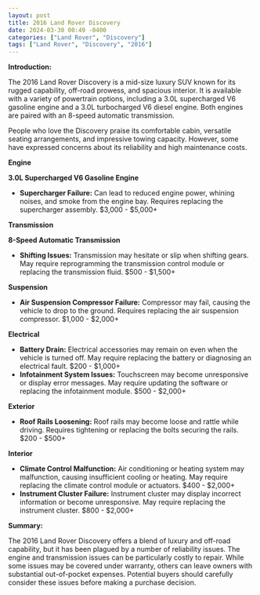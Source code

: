 ```yaml
---
layout: post
title: 2016 Land Rover Discovery
date: 2024-03-30 00:49 -0400
categories: ["Land Rover", "Discovery"]
tags: ["Land Rover", "Discovery", "2016"]
---
```

**Introduction:**

The 2016 Land Rover Discovery is a mid-size luxury SUV known for its rugged capability, off-road prowess, and spacious interior. It is available with a variety of powertrain options, including a 3.0L supercharged V6 gasoline engine and a 3.0L turbocharged V6 diesel engine. Both engines are paired with an 8-speed automatic transmission.

People who love the Discovery praise its comfortable cabin, versatile seating arrangements, and impressive towing capacity. However, some have expressed concerns about its reliability and high maintenance costs.

**Engine**

**3.0L Supercharged V6 Gasoline Engine**

* **Supercharger Failure:** Can lead to reduced engine power, whining noises, and smoke from the engine bay. Requires replacing the supercharger assembly. $3,000 - $5,000+

**Transmission**

**8-Speed Automatic Transmission**

* **Shifting Issues:** Transmission may hesitate or slip when shifting gears. May require reprogramming the transmission control module or replacing the transmission fluid. $500 - $1,500+

**Suspension**

* **Air Suspension Compressor Failure:** Compressor may fail, causing the vehicle to drop to the ground. Requires replacing the air suspension compressor. $1,000 - $2,000+

**Electrical**

* **Battery Drain:** Electrical accessories may remain on even when the vehicle is turned off. May require replacing the battery or diagnosing an electrical fault. $200 - $1,000+
* **Infotainment System Issues:** Touchscreen may become unresponsive or display error messages. May require updating the software or replacing the infotainment module. $500 - $2,000+

**Exterior**

* **Roof Rails Loosening:** Roof rails may become loose and rattle while driving. Requires tightening or replacing the bolts securing the rails. $200 - $500+

**Interior**

* **Climate Control Malfunction:** Air conditioning or heating system may malfunction, causing insufficient cooling or heating. May require replacing the climate control module or actuators. $400 - $2,000+
* **Instrument Cluster Failure:** Instrument cluster may display incorrect information or become unresponsive. May require replacing the instrument cluster. $800 - $2,000+

**Summary:**

The 2016 Land Rover Discovery offers a blend of luxury and off-road capability, but it has been plagued by a number of reliability issues. The engine and transmission issues can be particularly costly to repair. While some issues may be covered under warranty, others can leave owners with substantial out-of-pocket expenses. Potential buyers should carefully consider these issues before making a purchase decision.
